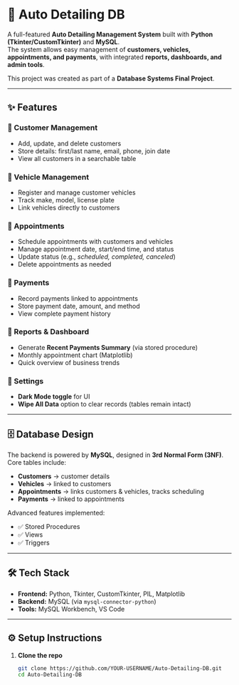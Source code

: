 # 🚗 Auto Detailing DB

A full-featured **Auto Detailing Management System** built with **Python (Tkinter/CustomTkinter)** and **MySQL**.  
The system allows easy management of **customers, vehicles, appointments, and payments**, with integrated **reports, dashboards, and admin tools**.  

This project was created as part of a **Database Systems Final Project**.

---

## ✨ Features

### 🔹 Customer Management
- Add, update, and delete customers  
- Store details: first/last name, email, phone, join date  
- View all customers in a searchable table  

### 🔹 Vehicle Management
- Register and manage customer vehicles  
- Track make, model, license plate  
- Link vehicles directly to customers  

### 🔹 Appointments
- Schedule appointments with customers and vehicles  
- Manage appointment date, start/end time, and status  
- Update status (e.g., *scheduled, completed, canceled*)  
- Delete appointments as needed  

### 🔹 Payments
- Record payments linked to appointments  
- Store payment date, amount, and method  
- View complete payment history  

### 🔹 Reports & Dashboard
- Generate **Recent Payments Summary** (via stored procedure)  
- Monthly appointment chart (Matplotlib)  
- Quick overview of business trends  

### 🔹 Settings
- **Dark Mode toggle** for UI  
- **Wipe All Data** option to clear records (tables remain intact)  

---

## 🗄️ Database Design

The backend is powered by **MySQL**, designed in **3rd Normal Form (3NF)**.  
Core tables include:

- **Customers** → customer details  
- **Vehicles** → linked to customers  
- **Appointments** → links customers & vehicles, tracks scheduling  
- **Payments** → linked to appointments  

Advanced features implemented:
- ✅ Stored Procedures  
- ✅ Views  
- ✅ Triggers  

---

## 🛠️ Tech Stack

- **Frontend:** Python, Tkinter, CustomTkinter, PIL, Matplotlib  
- **Backend:** MySQL (via `mysql-connector-python`)  
- **Tools:** MySQL Workbench, VS Code  

---

## ⚙️ Setup Instructions

1. **Clone the repo**  
   ```bash
   git clone https://github.com/YOUR-USERNAME/Auto-Detailing-DB.git
   cd Auto-Detailing-DB
